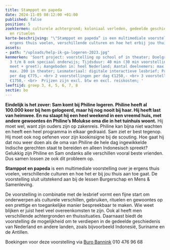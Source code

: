```yaml
---
title: Stamppot en papeda
date: 2024-11-05 08:12:00 +01:00
published: false
position: 5
zoektermen: culturele achtergrond; koloniaal verleden, gedeelde geschiedenis, gebruiken
  en rituelen
korte-beschrijving: "\"Stamppot en papeda” is een multimediale voorstelling over je
  ergens thuis voelen, verschillende culturen en hoe het erbij jou thuis aan toe gaat."
assets:
- path: "/uploads/help-ik-ga-logeren-2023.jpg"
kenmerken: 'Soort project: voorstelling op school of in theater; Doelgroep: groep
  3 t/m 8 ook speciaal onderwijs; Tijdsduur: 40 min (30 min voorstelling en 10 min
  meet + greet); Aangeboden in: heel Nederland; Aantal deelnemers: max. 90 op school,
  max. 200 in theater; Lesmateriaal: digitale interactieve lesbrief; Prijs: 1 voorstelling
  per dag €775,- <br> 2 voorstellingen per dag €1250,- <br> 3 voorstellingen per dag
  €1750,- <br>  Prijzen zijn excl. btw en excl. reiskosten; '
leeftijd: groep 3, 4, 5, 6, 7, 8
sectie: bo
---
```


**Eindelijk is het zover: Sam komt bij Philine logeren. Philine heeft al 100.000 keer bij hem gelogeerd, maar hij nog nooit bij haar. Hij heeft last van heimwee. En nu slaapt hij een heel weekend in een vreemd huis, met andere gewoontes én Philine’s Molukse oma die in het tuinhuis woont.** Hij moet wel, want zijn ouders zijn op zakenreis. Philine kan bijna niet wachten en heeft een heel programma in elkaar gedraaid. Sam ziet er best tegenop. Hij moet ook nog oefenen voor zijn kookinsigne bij de scouting. Hoe gaat hij dat nou weer doen als de oma van Philine de hele dag ingewikkelde Indische gerechten staat te bereiden en alleen Indonesisch spreekt? Gelukkig zijn Philine en Sam ondanks alle verschillen vooral beste vrienden. Dus samen lossen ze ook dit probleem op.

**Stamppot en papeda** is een multimediale voorstelling over je ergens thuis voelen, verschillende culturen en hoe het er bij jou thuis aan toe gaat. De voorstelling sluit uitstekend aan bij de lessen Burgerschap en Mens & Samenleving.

De voorstelling in combinatie met de lesbrief vormt een fijne start om onderwerpen als culturele verschillen, gebruiken, rituelen en gewoontes op een prettige en toegankelijke manier bespreekbaar te maken. Wie weet blijken er juist heel veel overeenkomsten te zijn. Ook al heeft men verschillende achtergronden en thuissituaties. Daarnaast biedt de voorstelling de mogelijkheid om te verdiepen in de gedeelde geschiedenis van Nederland en andere landen, zoals bijvoorbeeld Indonesië, Suriname en de Antillen.

Boekingen voor deze voorstelling via [Buro Bannink](https://www.burobannink.nl/stamppot-en-papeda/) 010 476 96 68 